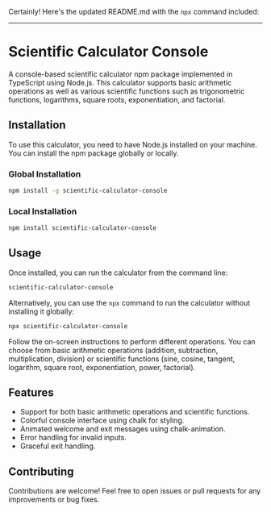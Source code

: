 Certainly! Here's the updated README.md with the `npx` command included:

---

# Scientific Calculator Console

A console-based scientific calculator npm package implemented in TypeScript using Node.js. This calculator supports basic arithmetic operations as well as various scientific functions such as trigonometric functions, logarithms, square roots, exponentiation, and factorial.

## Installation

To use this calculator, you need to have Node.js installed on your machine. You can install the npm package globally or locally.

### Global Installation

```bash
npm install -g scientific-calculator-console
```

### Local Installation

```bash
npm install scientific-calculator-console
```

## Usage

Once installed, you can run the calculator from the command line:

```bash
scientific-calculator-console
```

Alternatively, you can use the `npx` command to run the calculator without installing it globally:

```bash
npx scientific-calculator-console
```

Follow the on-screen instructions to perform different operations. You can choose from basic arithmetic operations (addition, subtraction, multiplication, division) or scientific functions (sine, cosine, tangent, logarithm, square root, exponentiation, power, factorial).

## Features

- Support for both basic arithmetic operations and scientific functions.
- Colorful console interface using chalk for styling.
- Animated welcome and exit messages using chalk-animation.
- Error handling for invalid inputs.
- Graceful exit handling.

## Contributing

Contributions are welcome! Feel free to open issues or pull requests for any improvements or bug fixes.
